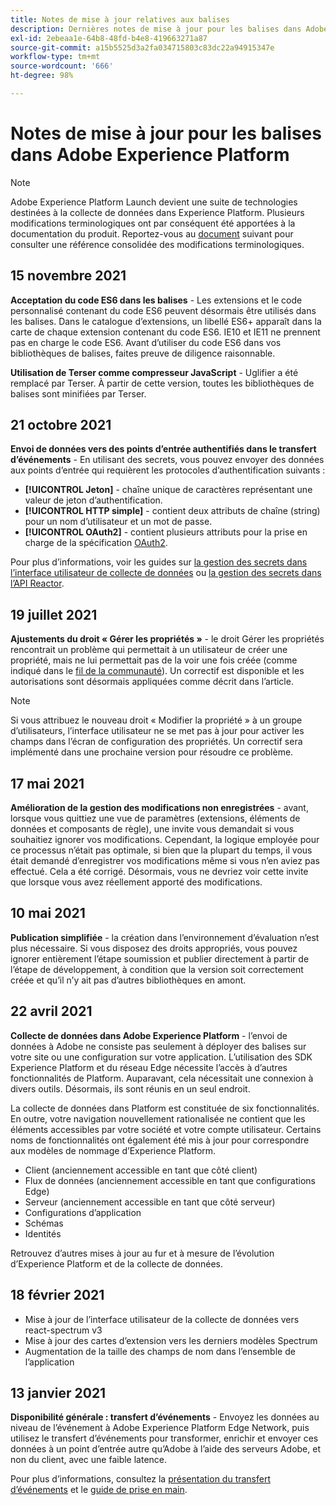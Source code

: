 ```yaml
---
title: Notes de mise à jour relatives aux balises
description: Dernières notes de mise à jour pour les balises dans Adobe Experience Platform.
exl-id: 2ebeaa1e-64b8-48fd-b4e8-419663271a87
source-git-commit: a15b5525d3a2fa034715803c83dc22a94915347e
workflow-type: tm+mt
source-wordcount: '666'
ht-degree: 98%

---
```


# Notes de mise à jour pour les balises dans Adobe Experience Platform

>[!NOTE]
>
>Adobe Experience Platform Launch devient une suite de technologies destinées à la collecte de données dans Experience Platform. Plusieurs modifications terminologiques ont par conséquent été apportées à la documentation du produit. Reportez-vous au [document](../term-updates.md) suivant pour consulter une référence consolidée des modifications terminologiques.

## 15 novembre 2021

**Acceptation du code ES6 dans les balises** - Les extensions et le code personnalisé contenant du code ES6 peuvent désormais être utilisés dans les balises. Dans le catalogue d’extensions, un libellé ES6+ apparaît dans la carte de chaque extension contenant du code ES6. IE10 et IE11 ne prennent pas en charge le code ES6. Avant d’utiliser du code ES6 dans vos bibliothèques de balises, faites preuve de diligence raisonnable.

**Utilisation de Terser comme compresseur JavaScript** - Uglifier a été remplacé par Terser. À partir de cette version, toutes les bibliothèques de balises sont minifiées par Terser.

## 21 octobre 2021

**Envoi de données vers des points d’entrée authentifiés dans le transfert d’événements** - En utilisant des secrets, vous pouvez envoyer des données aux points d’entrée qui requièrent les protocoles d’authentification suivants :

* **[!UICONTROL Jeton]** - chaîne unique de caractères représentant une valeur de jeton d’authentification.
* **[!UICONTROL HTTP simple]** - contient deux attributs de chaîne (string) pour un nom d’utilisateur et un mot de passe.
* **[!UICONTROL OAuth2]** - contient plusieurs attributs pour la prise en charge de la spécification [OAuth2](https://datatracker.ietf.org/doc/html/rfc6749).

Pour plus d’informations, voir les guides sur [la gestion des secrets dans l’interface utilisateur de collecte de données](../ui/event-forwarding/secrets.md) ou [la gestion des secrets dans l’API Reactor](../api/guides/secrets.md).

## 19 juillet 2021

**Ajustements du droit « Gérer les propriétés »** - le droit Gérer les propriétés rencontrait un problème qui permettait à un utilisateur de créer une propriété, mais ne lui permettait pas de la voir une fois créée (comme indiqué dans le [fil de la communauté](https://experienceleaguecommunities.adobe.com/t5/adobe-experience-platform-launch/technical-advisory-adjustments-to-the-manage-properties/ba-p/399176?profile.language=fr)). Un correctif est disponible et les autorisations sont désormais appliquées comme décrit dans l’article.

>[!NOTE]
>
>Si vous attribuez le nouveau droit « Modifier la propriété » à un groupe d’utilisateurs, l’interface utilisateur ne se met pas à jour pour activer les champs dans l’écran de configuration des propriétés. Un correctif sera implémenté dans une prochaine version pour résoudre ce problème.

## 17 mai 2021

**Amélioration de la gestion des modifications non enregistrées** - avant, lorsque vous quittiez une vue de paramètres (extensions, éléments de données et composants de règle), une invite vous demandait si vous souhaitiez ignorer vos modifications. Cependant, la logique employée pour ce processus n’était pas optimale, si bien que la plupart du temps, il vous était demandé d’enregistrer vos modifications même si vous n’en aviez pas effectué. Cela a été corrigé. Désormais, vous ne devriez voir cette invite que lorsque vous avez réellement apporté des modifications.

## 10 mai 2021

**Publication simplifiée** - la création dans l’environnement d’évaluation n’est plus nécessaire. Si vous disposez des droits appropriés, vous pouvez ignorer entièrement l’étape soumission et publier directement à partir de l’étape de développement, à condition que la version soit correctement créée et qu’il n’y ait pas d’autres bibliothèques en amont.

## 22 avril 2021

**Collecte de données dans Adobe Experience Platform** - l’envoi de données à Adobe ne consiste pas seulement à déployer des balises sur votre site ou une configuration sur votre application. L’utilisation des SDK Experience Platform et du réseau Edge nécessite l’accès à d’autres fonctionnalités de Platform. Auparavant, cela nécessitait une connexion à divers outils. Désormais, ils sont réunis en un seul endroit.

La collecte de données dans Platform est constituée de six fonctionnalités. En outre, votre navigation nouvellement rationalisée ne contient que les éléments accessibles par votre société et votre compte utilisateur. Certains noms de fonctionnalités ont également été mis à jour pour correspondre aux modèles de nommage d’Experience Platform.

* Client (anciennement accessible en tant que côté client)
* Flux de données (anciennement accessible en tant que configurations Edge)
* Serveur (anciennement accessible en tant que côté serveur)
* Configurations d’application
* Schémas
* Identités

Retrouvez d’autres mises à jour au fur et à mesure de l’évolution d’Experience Platform et de la collecte de données.

## 18 février 2021

* Mise à jour de l’interface utilisateur de la collecte de données vers react-spectrum v3
* Mise à jour des cartes d’extension vers les derniers modèles Spectrum
* Augmentation de la taille des champs de nom dans l’ensemble de l’application

## 13 janvier 2021

**Disponibilité générale : transfert d’événements** - Envoyez les données au niveau de l’événement à Adobe Experience Platform Edge Network, puis utilisez le transfert d’événements pour transformer, enrichir et envoyer ces données à un point d’entrée autre qu’Adobe à l’aide des serveurs Adobe, et non du client, avec une faible latence.

Pour plus d’informations, consultez la [présentation du transfert d’événements](../ui/event-forwarding/overview.md) et le [guide de prise en main](../ui/event-forwarding/getting-started.md).
